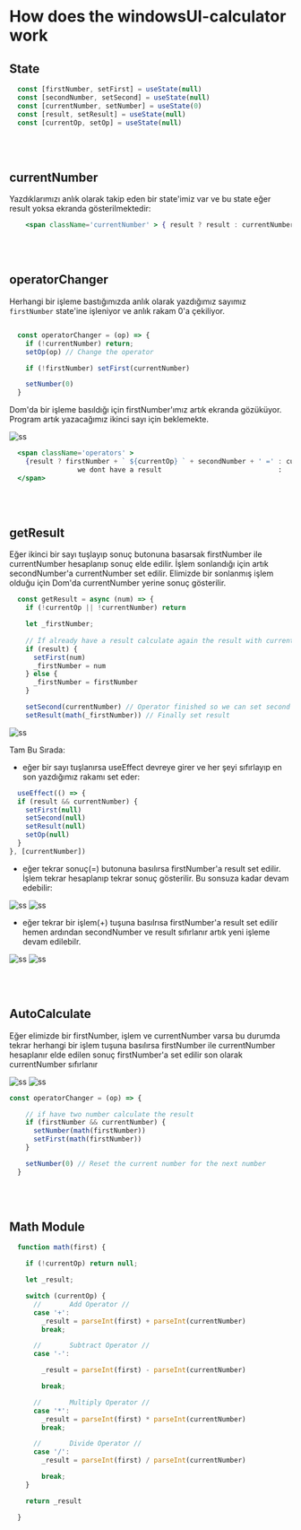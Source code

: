 # How does the windowsUI-calculator  work


## State
```js
  const [firstNumber, setFirst] = useState(null)
  const [secondNumber, setSecond] = useState(null)
  const [currentNumber, setNumber] = useState(0)
  const [result, setResult] = useState(null)
  const [currentOp, setOp] = useState(null)
```

<br>
<br>

## currentNumber 
Yazdıklarımızı anlık olarak takip eden bir state'imiz var
ve bu state eğer result yoksa ekranda gösterilmektedir:

```jsx
	<span className='currentNumber' > { result ? result : currentNumber } </span>
```

<br>
<br>

## operatorChanger 
Herhangi bir işleme bastığımızda anlık olarak yazdığımız
sayımız `firstNumber` state'ine işleniyor ve anlık rakam
0'a çekiliyor.

```jsx

  const operatorChanger = (op) => {
    if (!currentNumber) return;
    setOp(op) // Change the operator

    if (!firstNumber) setFirst(currentNumber)

    setNumber(0)
  }

```

Dom'da bir işleme basıldığı için firstNumber'ımız artık
ekranda gözüküyor. Program artık yazacağımız ikinci sayı
için beklemekte.

![ss](https://gcdnb.pbrd.co/images/M13ZQEmBPEpR.png?o=1)

```jsx
  <span className='operators' >
    {result ? firstNumber + ` ${currentOp} ` + secondNumber + ' =' : currentOp ? firstNumber + ` ${currentOp}` : ''  }
                 we dont have a result                             :     we have a operator '16 +'
  </span>
```
<br>
<br>

## getResult
Eğer ikinci bir sayı tuşlayıp sonuç butonuna basarsak firstNumber ile currentNumber hesaplanıp sonuç elde edilir. İşlem sonlandığı için artık secondNumber'a currentNumber set edilir. Elimizde bir sonlanmış işlem olduğu için Dom'da currentNumber yerine sonuç gösterilir.
```jsx
  const getResult = async (num) => {
    if (!currentOp || !currentNumber) return

    let _firstNumber;
    
    // İf already have a result calculate again the result with current number
    if (result) {
      setFirst(num)
      _firstNumber = num
    } else {
      _firstNumber = firstNumber
    }

    setSecond(currentNumber) // Operator finished so we can set second number to show on screen
    setResult(math(_firstNumber)) // Finally set result

```

![ss](https://gcdnb.pbrd.co/images/5IaD645bCwOG.png?o=1)


Tam Bu Sırada:
 - eğer bir sayı tuşlanırsa useEffect devreye girer ve her şeyi sıfırlayıp en son yazdığımız rakamı set eder:
  ```jsx
    useEffect(() => {
    if (result && currentNumber) {
      setFirst(null)
      setSecond(null)
      setResult(null)
      setOp(null)
    } 
  }, [currentNumber])
  ```
  - eğer tekrar sonuç(=) butonuna basılırsa firstNumber'a result set edilir. İşlem tekrar hesaplanıp tekrar sonuç gösterilir. Bu sonsuza kadar devam edebilir:
  
![ss](https://gcdnb.pbrd.co/images/Cxntx3vVzj5l.png?o=1) ![ss](https://gcdnb.pbrd.co/images/29NaCHa9Lr33.png?o=1)

  - eğer tekrar bir işlem(+) tuşuna basılrısa firstNumber'a result set edilir hemen ardından secondNumber ve result sıfırlanır artık yeni işleme devam edilebilr.

![ss](https://gcdnb.pbrd.co/images/IyWAONgYkcAH.png?o=1) ![ss](https://gcdnb.pbrd.co/images/2u22NE6iG7m3.png?o=1)

<br>
<br>

## AutoCalculate

Eğer elimizde bir firstNumber, işlem ve currentNumber varsa bu durumda tekrar herhangi bir işlem tuşuna basılırsa firstNumber ile currentNumber hesaplanır elde edilen sonuç firstNumber'a set edilir son olarak currentNumber sıfırlanır

![ss](https://gcdnb.pbrd.co/images/3zgyYzxCi68l.png?o=1) ![ss](https://gcdnb.pbrd.co/images/zVq6cmW5Nip3.png?o=1)

```js
const operatorChanger = (op) => {

    // if have two number calculate the result
    if (firstNumber && currentNumber) {
      setNumber(math(firstNumber))
      setFirst(math(firstNumber))
    }

    setNumber(0) // Reset the current number for the next number
  }
```
<br>
<br>

## Math Module

```js
  function math(first) {

    if (!currentOp) return null;

    let _result;

    switch (currentOp) {
      //       Add Operator //
      case '+':
        _result = parseInt(first) + parseInt(currentNumber)
        break;

      //       Subtract Operator //
      case '-':

        _result = parseInt(first) - parseInt(currentNumber)

        break;

      //       Multiply Operator //
      case '*':
        _result = parseInt(first) * parseInt(currentNumber)
        break;

      //       Divide Operator //
      case '/':
        _result = parseInt(first) / parseInt(currentNumber)

        break;
    }

    return _result

  }
```

